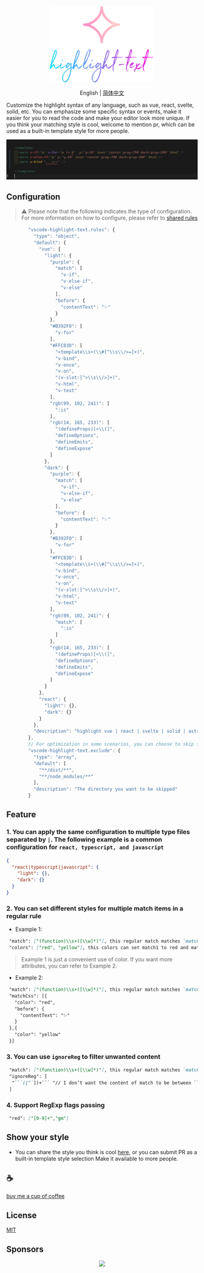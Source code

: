 <p align="center">
<img height="200" src="./icon.png" alt="vscode-highlight-text">
</p>
<p align="center"> English | <a href="./README_zh.md">简体中文</a></p>

Customize the highlight syntax of any language, such as vue, react, svelte, solid, etc. You can emphasize some specific syntax or events, make it easier for you to read the code and make your editor look more unique. If you think your matching style is cool, welcome to mention pr, which can be used as a built-in template style for more people.

![demo](/assets/demo.jpg)

## Configuration
> ⚠️ Please note that the following indicates the type of configuration. For more information on how to configure, please refer to [shared rules](https://github.com/Simon-He95/vscode-highlight-text/issues/5)

```typescript
        "vscode-highlight-text.rules": {
          "type": "object",
          "default": {
            "vue": {
              "light": {
                "purple": {
                  "match": [
                    "v-if",
                    "v-else-if",
                    "v-else"
                  ],
                  "before": {
                    "contentText": "✨"
                  }
                },
                "#B392F0": [
                  "v-for"
                ],
                "#FFC83D": [
                  "<template\\s+(\\#[^\\s\\/>=]+)",
                  "v-bind",
                  "v-once",
                  "v-on",
                  "(v-slot:[^>\\s\\/>]+)",
                  "v-html",
                  "v-text"
                ],
                "rgb(99, 102, 241)": [
                  ":is"
                ],
                "rgb(14, 165, 233)": [
                  "(defineProps)[<\\(]",
                  "defineOptions",
                  "defineEmits",
                  "defineExpose"
                ]
              },
              "dark": {
                "purple": {
                  "match": [
                    "v-if",
                    "v-else-if",
                    "v-else"
                  ],
                  "before": {
                    "contentText": "✨"
                  }
                },
                "#B392F0": [
                  "v-for"
                ],
                "#FFC83D": [
                  "<template\\s+(\\#[^\\s\\/>=]+)",
                  "v-bind",
                  "v-once",
                  "v-on",
                  "(v-slot:[^>\\s\\/>]+)",
                  "v-html",
                  "v-text"
                ],
                "rgb(99, 102, 241)": {
                  "match": [
                    ":is"
                  ]
                },
                "rgb(14, 165, 233)": [
                  "(defineProps)[<\\(]",
                  "defineOptions",
                  "defineEmits",
                  "defineExpose"
                ]
              }
            },
            "react": {
              "light": {},
              "dark": {}
            }
          },
          "description": "highlight vue | react | svelte | solid | astro | ... style"
        },
        // For optimization in some scenarios, you can choose to skip scanning certain directories and files.
        "vscode-highlight-text.exclude": {
          "type": "array",
          "default": [
            "**/dist/**",
            "**/node_modules/**"
          ],
          "description": "The directory you want to be skipped"
        }
```

## Feature
### 1. You can apply the same configuration to multiple type files separated by `|`. The following example is a common configuration for `react, typescript, and javascript`

```json
{
  "react|typescript|javascript": {
    "light": {},
    "dark": {}
  }
}
```

### 2. You can set different styles for multiple match items in a regular rule

  - Example 1:

  ```md
   "match": ["(function)\\s+([\\w]*)"], this regular match matches `match1: function` and `match2: functionName`
   "colors": ["red", "yellow"], this colors can set match1 to red and match2 to yellow
  ```
   > Example 1 is just a convenient use of color. If you want more attributes, you can refer to Example 2.

  - Example 2:

  ```md
   "match": ["(function)\\s+([\\w]*)"], this regular match matches `match1: function` and `match2: functionName`
   "matchCss": [{
     "color": "red",
     "before": {
       "contentText": "✨"
     }
   },{
     "color": "yellow"
   }]
   ```

### 3. You can use `ignoreReg` to filter unwanted content
  ```md
   "match": ["(function)\\s+([\\w]*)"], this regular match matches `match1: function` and `match2: functionName`
   "ignoreReg": [
    "```([^`])+``` "// I don’t want the content of match to be between ``` and ```
   ]
   ```

### 4. Support RegExp flags passing
  ```md
   "red": ["[0-9]+","gm"]
   ```

## Show your style

- You can share the style you think is cool [here](https://github.com/Simon-He95/vscode-highlight-text/issues/5), or you can submit PR as a built-in template style selection Make it available to more people.

## :coffee:

[buy me a cup of coffee](https://github.com/Simon-He95/sponsor)

## License

[MIT](./license)

## Sponsors

<p align="center">
  <a href="https://cdn.jsdelivr.net/gh/Simon-He95/sponsor/sponsors.svg">
    <img src="https://cdn.jsdelivr.net/gh/Simon-He95/sponsor/sponsors.png"/>
  </a>
</p>
